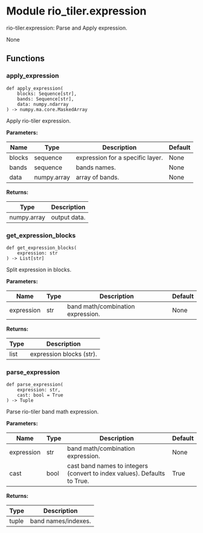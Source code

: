 # Module rio_tiler.expression

rio-tiler.expression: Parse and Apply expression.

None

## Functions

    
### apply_expression

```python3
def apply_expression(
    blocks: Sequence[str],
    bands: Sequence[str],
    data: numpy.ndarray
) -> numpy.ma.core.MaskedArray
```

    
Apply rio-tiler expression.

**Parameters:**

| Name | Type | Description | Default |
|---|---|---|---|
| blocks | sequence | expression for a specific layer. | None |
| bands | sequence | bands names. | None |
| data | numpy.array |  array of bands. | None |

**Returns:**

| Type | Description |
|---|---|
| numpy.array | output data. |

    
### get_expression_blocks

```python3
def get_expression_blocks(
    expression: str
) -> List[str]
```

    
Split expression in blocks.

**Parameters:**

| Name | Type | Description | Default |
|---|---|---|---|
| expression | str | band math/combination expression. | None |

**Returns:**

| Type | Description |
|---|---|
| list | expression blocks (str). |

    
### parse_expression

```python3
def parse_expression(
    expression: str,
    cast: bool = True
) -> Tuple
```

    
Parse rio-tiler band math expression.

**Parameters:**

| Name | Type | Description | Default |
|---|---|---|---|
| expression | str | band math/combination expression. | None |
| cast | bool | cast band names to integers (convert to index values). Defaults to True. | True |

**Returns:**

| Type | Description |
|---|---|
| tuple | band names/indexes. |